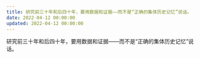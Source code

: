 ```yaml
---
title: 研究前三十年和后四十年，要用数据和证据——而不是“正确的集体历史记忆”说话。
date: 2022-04-12 00:00:00
updated: 2022-04-12 00:00:00
---
```


研究前三十年和后四十年，要用数据和证据——而不是“正确的集体历史记忆”说话。
